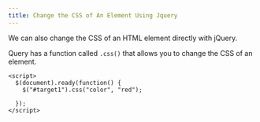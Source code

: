 ```yaml
---
title: Change the CSS of An Element Using Jquery
---
```

We can also change the CSS of an HTML element directly with jQuery.

Query has a function called `.css()` that allows you to change the CSS of an element.

    <script>
      $(document).ready(function() {
        $("#target1").css("color", "red");

      });
    </script>